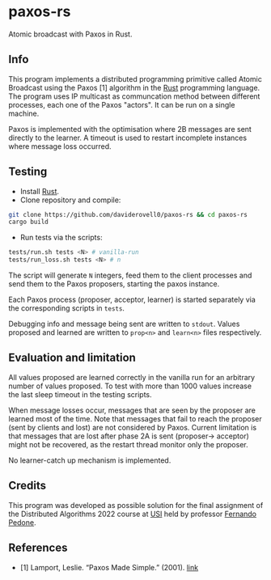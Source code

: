 # paxos-rs
Atomic broadcast with Paxos in Rust.

## Info
This program implements a distributed programming primitive
called Atomic Broadcast using the Paxos [1] algorithm in the 
[Rust](https://www.rust-lang.org) programming language. The program 
uses IP multicast as communcation method between different processes, 
each one of the Paxos "actors". It can be run on a single machine.

Paxos is implemented with the optimisation where 2B messages are sent
directly to the learner. A timeout is used to restart incomplete instances
where message loss occurred.  

## Testing

- Install [Rust](https://www.rust-lang.org/tools/install).
- Clone repository and compile:
```sh
git clone https://github.com/daviderovell0/paxos-rs && cd paxos-rs
cargo build
```
- Run tests via the scripts:
```sh
tests/run.sh tests <N> # vanilla-run
tests/run_loss.sh tests <N> # n
```
The script will generate `N` integers, feed them to the client processes 
and send them to the Paxos proposers, starting the paxos instance.

Each Paxos process (proposer, acceptor, learner) is started separately
via the corresponding scripts in `tests`.

Debugging info and message being sent are written to `stdout`. 
Values proposed and learned are written to `prop<n>` and `learn<n>` files
respectively.

## Evaluation and limitation
All values proposed are learned correctly in the vanilla run for an arbitrary 
number of values proposed. To test with more than 1000 values increase the last 
sleep timeout in the testing scripts.

When message losses occur, messages that are seen by the proposer are learned most
of the time. Note that messages that fail to reach the proposer (sent by clients and
lost) are not considered by Paxos. Current limitation is that messages that are lost 
after phase 2A is sent (proposer-> acceptor) might not be recovered, as the restart 
thread monitor only the proposer.

No learner-catch up mechanism is implemented.

## Credits
This program was developed as possible solution for the final assignment 
of the Distributed Algorithms 2022 course at [USI](usi.ch) held by professor 
[Fernando Pedone](https://www.inf.usi.ch/faculty/pedone/).

## References
- [1] Lamport, Leslie. “Paxos Made Simple.” (2001). [link](https://lamport.azurewebsites.net/pubs/paxos-simple.pdf)